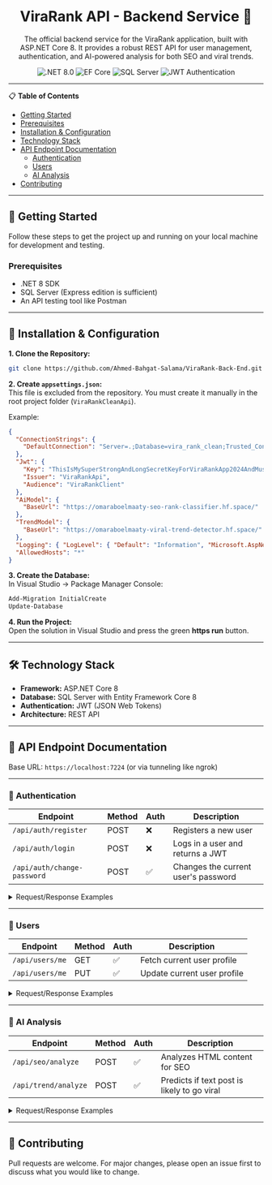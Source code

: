 <div align="center">
<h1>ViraRank API - Backend Service 🚀</h1>
<p>
The official backend service for the ViraRank application, built with ASP.NET Core 8. It provides a robust REST API for user management, authentication, and AI-powered analysis for both SEO and viral trends.
</p>

<p>
<img src="https://img.shields.io/badge/.NET-8.0-blueviolet" alt=".NET 8.0">
<img src="https://img.shields.io/badge/Entity%20Framework-Core-blue" alt="EF Core">
<img src="https://img.shields.io/badge/SQL%20Server-Used-red" alt="SQL Server">
<img src="https://img.shields.io/badge/Authentication-JWT-green" alt="JWT Authentication">
</p>
</div>

---

📋 **Table of Contents**
- [Getting Started](#-getting-started)
- [Prerequisites](#prerequisites)
- [Installation & Configuration](#-installation--configuration)
- [Technology Stack](#️-technology-stack)
- [API Endpoint Documentation](#-api-endpoint-documentation)
  - [Authentication](#authentication)
  - [Users](#users)
  - [AI Analysis](#ai-analysis)
- [Contributing](#-contributing)

---

## 🏁 Getting Started
Follow these steps to get the project up and running on your local machine for development and testing.

### Prerequisites
- .NET 8 SDK  
- SQL Server (Express edition is sufficient)  
- An API testing tool like Postman  

---

## 🔧 Installation & Configuration

**1. Clone the Repository:**
```bash
git clone https://github.com/Ahmed-Bahgat-Salama/ViraRank-Back-End.git
```

**2. Create `appsettings.json`:**  
This file is excluded from the repository. You must create it manually in the root project folder (`ViraRankCleanApi`).  

Example:
```json
{
  "ConnectionStrings": {
    "DefaultConnection": "Server=.;Database=vira_rank_clean;Trusted_Connection=True;TrustServerCertificate=True;"
  },
  "Jwt": {
    "Key": "ThisIsMySuperStrongAndLongSecretKeyForViraRankApp2024AndMustBeAtLeast32BytesLong!",
    "Issuer": "ViraRankApi",
    "Audience": "ViraRankClient"
  },
  "AiModel": {
    "BaseUrl": "https://omaraboelmaaty-seo-rank-classifier.hf.space/"
  },
  "TrendModel": {
    "BaseUrl": "https://omaraboelmaaty-viral-trend-detector.hf.space/"
  },
  "Logging": { "LogLevel": { "Default": "Information", "Microsoft.AspNetCore": "Warning"}},
  "AllowedHosts": "*"
}
```

**3. Create the Database:**  
In Visual Studio → Package Manager Console:
```bash
Add-Migration InitialCreate
Update-Database
```

**4. Run the Project:**  
Open the solution in Visual Studio and press the green **https run** button.

---

## 🛠️ Technology Stack
- **Framework:** ASP.NET Core 8  
- **Database:** SQL Server with Entity Framework Core 8  
- **Authentication:** JWT (JSON Web Tokens)  
- **Architecture:** REST API  

---

## 📖 API Endpoint Documentation
Base URL: `https://localhost:7224` (or via tunneling like ngrok)

---

### 🔑 Authentication
| Endpoint | Method | Auth | Description |
|----------|--------|------|-------------|
| `/api/auth/register` | POST | ❌ | Registers a new user |
| `/api/auth/login` | POST | ❌ | Logs in a user and returns a JWT |
| `/api/auth/change-password` | POST | ✅ | Changes the current user's password |

<details>
<summary>Request/Response Examples</summary>

**Register Request**
```json
{
  "userName": "test_user",
  "email": "test@example.com",
  "birthDate": "2000-01-01T00:00:00Z",
  "gender": true,
  "password": "Password123!",
  "githubToken": "ghp_some_token_here"
}
```

**Login Response**
```json
{
  "token": "eyJhbGciOiJIUzI1NiIsInR5cCI6IkpXVCJ9...",
  "githubToken": "ghp_some_token_here"
}
```

**Change Password Request**
```json
{
  "oldPassword": "CurrentPassword123!",
  "newPassword": "NewStrongPassword456!",
  "confirmNewPassword": "NewStrongPassword456!"
}
```
</details>

---

### 👤 Users
| Endpoint | Method | Auth | Description |
|----------|--------|------|-------------|
| `/api/users/me` | GET | ✅ | Fetch current user profile |
| `/api/users/me` | PUT | ✅ | Update current user profile |

<details>
<summary>Request/Response Examples</summary>

**Get Profile Response**
```json
{
  "id": 1,
  "userName": "test_user",
  "email": "test@example.com",
  "birthDate": "2000-01-01T00:00:00",
  "gender": true,
  "imageUrl": null
}
```

**Update Profile Request**
```json
{
  "userName": "new_username",
  "imageUrl": "https://example.com/new_image.png"
}
```
</details>

---

### 🤖 AI Analysis
| Endpoint | Method | Auth | Description |
|----------|--------|------|-------------|
| `/api/seo/analyze` | POST | ✅ | Analyzes HTML content for SEO |
| `/api/trend/analyze` | POST | ✅ | Predicts if text post is likely to go viral |

<details>
<summary>Request/Response Examples</summary>

**SEO Request**
```json
{
  "html": "<html>...</html>"
}
```

**SEO Response**
```json
{
  "seo_friendly": true,
  "probability": 0.987,
  "top_class": "Good"
}
```

**Trend Request**
```json
{
  "text": "Everyone is talking about the new AI features, this is going to be huge!",
  "platform": "Twitter"
}
```

**Trend Response**
```json
{
  "viral": true,
  "probability": 0.8746
}
```
</details>

---

## 🤝 Contributing
Pull requests are welcome. For major changes, please open an issue first to discuss what you would like to change.
